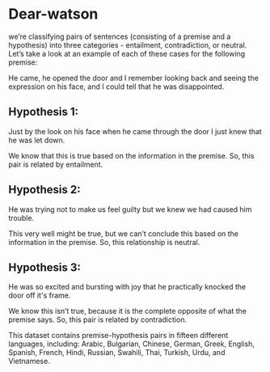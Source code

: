 # Dear-watson

<p> 
we’re classifying pairs of sentences (consisting of a premise and a hypothesis) into three categories - entailment, contradiction, or neutral. Let’s take a look at an example of each of these cases for the following premise:

He came, he opened the door and I remember looking back and seeing the expression on his face, and I could tell that he was disappointed.
</p>

## Hypothesis 1:

Just by the look on his face when he came through the door I just knew that he was let down.

We know that this is true based on the information in the premise. So, this pair is related by entailment.

## Hypothesis 2:

He was trying not to make us feel guilty but we knew we had caused him trouble.

This very well might be true, but we can’t conclude this based on the information in the premise. So, this relationship is neutral.

## Hypothesis 3:

He was so excited and bursting with joy that he practically knocked the door off it's frame.

We know this isn’t true, because it is the complete opposite of what the premise says. So, this pair is related by contradiction.

This dataset contains premise-hypothesis pairs in fifteen different languages, including: Arabic, Bulgarian, Chinese, German, Greek, English, Spanish, French, Hindi, Russian, Swahili, Thai, Turkish, Urdu, and Vietnamese.

